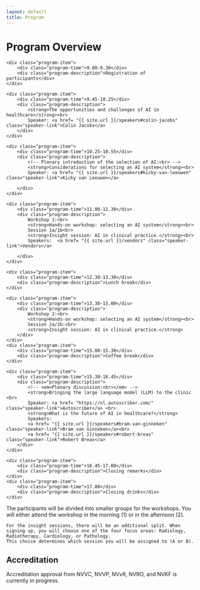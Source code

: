 ```yaml
---
layout: default
title: Program
---
```


# Program Overview

<!-- #### Plenary Opening  
 
 <div class="content">
    <p>
  A practical story from the clinic on the opportunities and challenges of AI in healthcare.  </p>
</div>

#### Introduction to AI Selection
  Key considerations for selecting an AI system.  

#### Hands-on Workshops  
  Interactive sessions focused on selecting AI systems for healthcare.  

#### Insight Sessions: AI in Clinical Practice
<div class = "content"> <p>
  <a href="{{ site.baseurl }}/vendors">Vendors</a> from Cardiology, Pathology, Radiology, and Radiotherapy present their AI solutions and discuss implementation with end-users.
  </p>
  </div>

#### Plenary Discussion  
  A panel discussion on the future of AI in healthcare, covering impact, ethics, and trends.  

#### Networking Opportunities
  Time to connect with experts and peers over coffee, lunch, and closing drinks.  

## Accreditation 
Accreditation approval from NVVC, NVVP, NVvR, NVRO, and NVKF is currently in progress.
 -->


<div class="program">

    <div class="program-item">
        <div class="program-time">9.00-9.30</div>  
        <div class="program-description">Registration of participants</div>
    </div>

    <div class="program-item">
        <div class="program-time">9.45-10.25</div>
        <div class="program-description">
            <strong>The opportunities and challenges of AI in healthcare</strong><br>
            Speaker: <a href= "{{ site.url }}/speakers#colin-jacobs" class="speaker-link">Colin Jacobs</a>
        </div>
    </div>

    <div class="program-item">
        <div class="program-time">10.25-10.55</div>
        <div class="program-description">
            <!-- Plenary introduction of the selection of AI:<br> -->
            <strong>Considerations for selecting an AI system</strong><br>
            Speaker: <a href= "{{ site.url }}/speakers#kicky-van-leeuwen" class="speaker-link">Kicky van Leeuwen</a>

        </div>
    </div>

    <div class="program-item">
        <div class="program-time">11.00-12.30</div>
        <div class="program-description">
            Workshop 1:<br>
            <strong>Hands-on workshop: selecting an AI system</strong><br>
            Session 1a/1b<br>
            <strong>Insight session: AI in clinical practice.</strong><br>
            Speakers:  <a href= "{{ site.url }}/vendors" class="speaker-link">Vendors</a>

        </div>
    </div>

    <div class="program-item">
        <div class="program-time">12.30-13.30</div>
        <div class="program-description">Lunch break</div>
    </div>

    <div class="program-item">
        <div class="program-time">13.30-15.00</div>
        <div class="program-description">
            Workshop 2:<br>
            <strong>Hands-on workshop: selecting an AI system</strong><br>
            Session 2a/2b:<br>
            <strong>Insight session: AI in clinical practice.</strong>
        </div>
    </div>
    <div class="program-item">
        <div class="program-time">15.00-15.30</div>
        <div class="program-description">Coffee break</div>
    </div>

    <div class="program-item">
        <div class="program-time">15.30-16.45</div>
        <div class="program-description">
            <!-- <em>Plenary discussion:<br></em> -->
            <strong>Bringing the large language model (LLM) to the clinic <br>
            Speaker: <a href= "https://nl.autoscriber.com/" class="speaker-link">Autoscriber</a> <br>
            <strong>What is the future of AI in healthcare?</strong>
            Speakers: 
            <a href= "{{ site.url }}/speakers#bram-van-ginneken" class="speaker-link">Bram van Ginneken</a><br>
            <a href= "{{ site.url }}/speakers#robert-breas" class="speaker-link">Robert Breas</a>
        </div>
    </div>

    <div class="program-item">
        <div class="program-time">16.45-17.00</div>
        <div class="program-description">Closing remarks</div>
    </div>
    <div class="program-item">
        <div class="program-time">17.00</div>
        <div class="program-description">Closing drinks</div>
    </div>
</div>




<div class="content">
    The participants will be divided into smaller groups for the workshops. You will either attend the workshop in the morning (1) or in the afternoon (2).  

    For the insight sessions, there will be an additional split. When signing up, you will choose one of the four focus areas: Radiology, Radiotherapy, Cardiology, or Pathology.  
    This choice determines which session you will be assigned to (A or B).


<h2>Accreditation</h2>
Accreditation approval from NVVC, NVVP, NVvR, NVRO, and NVKF is currently in progress.
</div> 